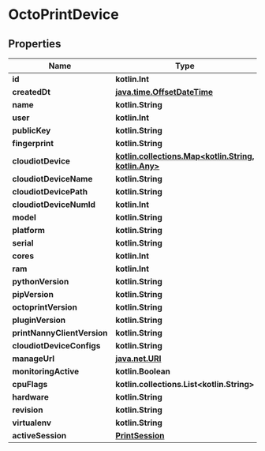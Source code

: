 
# OctoPrintDevice

## Properties
Name | Type | Description | Notes
------------ | ------------- | ------------- | -------------
**id** | **kotlin.Int** |  |  [readonly]
**createdDt** | [**java.time.OffsetDateTime**](java.time.OffsetDateTime.md) |  |  [readonly]
**name** | **kotlin.String** |  | 
**user** | **kotlin.Int** |  |  [readonly]
**publicKey** | **kotlin.String** |  |  [readonly]
**fingerprint** | **kotlin.String** |  |  [readonly]
**cloudiotDevice** | [**kotlin.collections.Map&lt;kotlin.String, kotlin.Any&gt;**](kotlin.Any.md) |  |  [readonly]
**cloudiotDeviceName** | **kotlin.String** |  |  [readonly]
**cloudiotDevicePath** | **kotlin.String** |  |  [readonly]
**cloudiotDeviceNumId** | **kotlin.Int** |  |  [readonly]
**model** | **kotlin.String** |  | 
**platform** | **kotlin.String** |  | 
**serial** | **kotlin.String** |  | 
**cores** | **kotlin.Int** |  | 
**ram** | **kotlin.Int** |  | 
**pythonVersion** | **kotlin.String** |  | 
**pipVersion** | **kotlin.String** |  | 
**octoprintVersion** | **kotlin.String** |  | 
**pluginVersion** | **kotlin.String** |  | 
**printNannyClientVersion** | **kotlin.String** |  | 
**cloudiotDeviceConfigs** | **kotlin.String** |  |  [readonly]
**manageUrl** | [**java.net.URI**](java.net.URI.md) |  |  [readonly]
**monitoringActive** | **kotlin.Boolean** |  |  [readonly]
**cpuFlags** | **kotlin.collections.List&lt;kotlin.String&gt;** |  |  [optional]
**hardware** | **kotlin.String** |  |  [optional]
**revision** | **kotlin.String** |  |  [optional]
**virtualenv** | **kotlin.String** |  |  [optional]
**activeSession** | [**PrintSession**](PrintSession.md) |  |  [optional]



